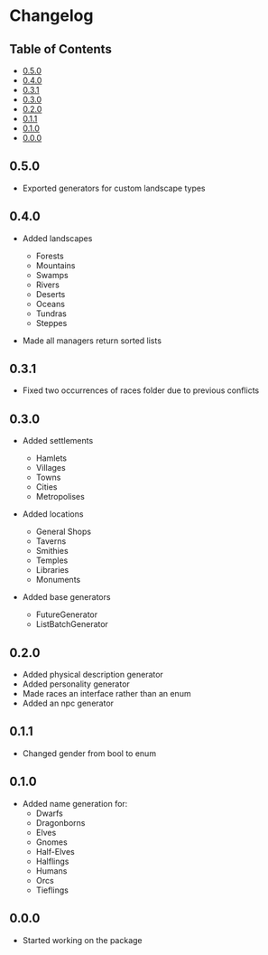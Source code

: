 # Changelog <!-- omit in toc -->

## Table of Contents <!-- omit in toc -->

- [0.5.0](#050)
- [0.4.0](#040)
- [0.3.1](#031)
- [0.3.0](#030)
- [0.2.0](#020)
- [0.1.1](#011)
- [0.1.0](#010)
- [0.0.0](#000)

## 0.5.0

- Exported generators for custom landscape types

## 0.4.0

- Added landscapes
  - Forests
  - Mountains
  - Swamps
  - Rivers
  - Deserts
  - Oceans
  - Tundras
  - Steppes

- Made all managers return sorted lists

## 0.3.1

- Fixed two occurrences of races folder due to previous conflicts

## 0.3.0

- Added settlements
  - Hamlets
  - Villages
  - Towns
  - Cities
  - Metropolises

- Added locations
  - General Shops
  - Taverns
  - Smithies
  - Temples
  - Libraries
  - Monuments

- Added base generators
  - FutureGenerator
  - ListBatchGenerator

## 0.2.0

- Added physical description generator
- Added personality generator
- Made races an interface rather than an enum
- Added an npc generator

## 0.1.1

- Changed gender from bool to enum

## 0.1.0

- Added name generation for:
    - Dwarfs
    - Dragonborns
    - Elves
    - Gnomes
    - Half-Elves
    - Halflings
    - Humans
    - Orcs
    - Tieflings

## 0.0.0

- Started working on the package 
